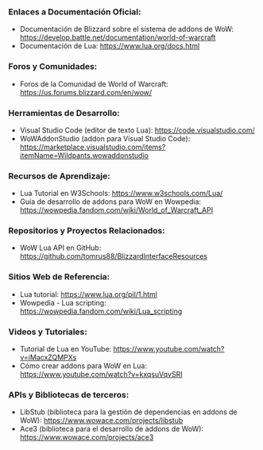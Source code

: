 
### Enlaces a Documentación Oficial:
- Documentación de Blizzard sobre el sistema de addons de WoW: https://develop.battle.net/documentation/world-of-warcraft
- Documentación de Lua: https://www.lua.org/docs.html

### Foros y Comunidades:
- Foros de la Comunidad de World of Warcraft: https://us.forums.blizzard.com/en/wow/

### Herramientas de Desarrollo:
- Visual Studio Code (editor de texto Lua): https://code.visualstudio.com/
- WoWAddonStudio (addon para Visual Studio Code): https://marketplace.visualstudio.com/items?itemName=Wildpants.wowaddonstudio

### Recursos de Aprendizaje:
- Lua Tutorial en W3Schools: https://www.w3schools.com/Lua/
- Guía de desarrollo de addons para WoW en Wowpedia: https://wowpedia.fandom.com/wiki/World_of_Warcraft_API

### Repositorios y Proyectos Relacionados:
- WoW Lua API en GitHub: https://github.com/tomrus88/BlizzardInterfaceResources

### Sitios Web de Referencia:
- Lua tutorial: https://www.lua.org/pil/1.html
- Wowpedia - Lua scripting: https://wowpedia.fandom.com/wiki/Lua_scripting

### Videos y Tutoriales:
- Tutorial de Lua en YouTube: https://www.youtube.com/watch?v=iMacxZQMPXs
- Cómo crear addons para WoW en Lua: https://www.youtube.com/watch?v=kxqsuVqvSRI

### APIs y Bibliotecas de terceros:
- LibStub (biblioteca para la gestión de dependencias en addons de WoW): https://www.wowace.com/projects/libstub
- Ace3 (biblioteca para el desarrollo de addons de WoW): https://www.wowace.com/projects/ace3
